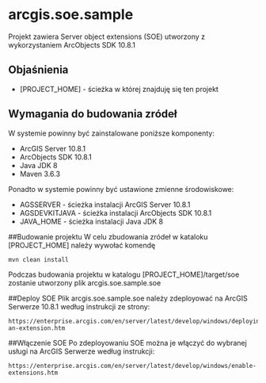 # arcgis.soe.sample
Projekt zawiera Server object extensions (SOE) utworzony z wykorzystaniem ArcObjects SDK 10.8.1

## Objaśnienia
* [PROJECT_HOME] - ścieżka w której znajduję się ten projekt

## Wymagania do budowania zródeł
W systemie powinny być zainstalowane poniższe komponenty:
* ArcGIS Server 10.8.1
* ArcObjects SDK 10.8.1
* Java JDK 8
* Maven 3.6.3

Ponadto w systemie powinny być ustawione zmienne środowiskowe:
* AGSSERVER - ścieżka instalacji ArcGIS Server 10.8.1
* AGSDEVKITJAVA - ścieżka instalacji ArcObjects SDK 10.8.1
* JAVA_HOME - ścieżka instalacji Java JDK 8


##Budowanie projektu
W celu zbudowania zródeł w kataloku [PROJECT_HOME] należy wywołać komendę

	mvn clean install
	
Podczas budowania projektu w katalogu [PROJECT_HOME]/target/soe zostanie utworzony plik arcgis.soe.sample.soe

##Deploy SOE
Plik arcgis.soe.sample.soe należy zdeployować na ArcGIS Serwerze 10.8.1 według instrukcji ze strony:

	https://enterprise.arcgis.com/en/server/latest/develop/windows/deploying-an-extension.htm
	
##Włączenie SOE
Po zdeployowaniu SOE można je włączyć do wybranej usługi na ArcGIS Serwerze według instrukcji:
	
	https://enterprise.arcgis.com/en/server/latest/develop/windows/enable-extensions.htm



